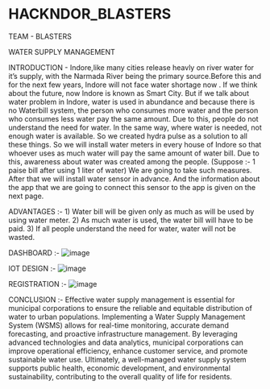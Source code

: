 # HACKNDOR_BLASTERS

TEAM - BLASTERS 

WATER SUPPLY MANAGEMENT

INTRODUCTION - Indore,like many cities release heavly on river water for it’s supply, with the Narmada River being the primary source.Before this and for the next few years, Indore will not face water shortage now . If we think about the future, now Indore is known as Smart City. But if we talk about water problem in Indore, water is used in abundance and because there is no Waterbill system, the person who consumes more water and the person who consumes less water pay the same amount. Due to this, people do not understand the need for water. In the same way, where water is needed, not enough water is available. So we created hydra pulse as a solution to all these things.
So we will install water meters in every house of Indore so that whoever uses as much water will pay the same amount of water bill. Due to this, awareness about water was created among the people. (Suppose :- 1 paise bill after using 1 liter of water) We are going to take such measures. After that we will install water sensor in advance. And the information about the app that we are going to connect this sensor to the app is given on the next page.


ADVANTAGES :- 1) Water bill will be given only as much as will be used by using water meter.
2) As much water is used, the water bill will have to be paid.
3) If all people understand the need for water, water will not be wasted.

DASHBOARD :- ![image](https://github.com/user-attachments/assets/47312465-1f5f-444c-9104-0cddd11824c5)

IOT DESIGN :- ![image](https://github.com/user-attachments/assets/8e3f1e76-7823-4b13-84b8-1704479e2efc)

REGISTRATION :- ![image](https://github.com/user-attachments/assets/fe2dba9e-d064-497a-b36f-cd4caa59018a)

CONCLUSION :- Effective water supply management is essential for municipal corporations to ensure the reliable and equitable distribution of water to urban populations. Implementing a Water Supply Management System (WSMS) allows for real-time monitoring, accurate demand forecasting, and proactive infrastructure management. By leveraging advanced technologies and data analytics, municipal corporations can improve operational efficiency, enhance customer service, and promote sustainable water use. Ultimately, a well-managed water supply system supports public health, economic development, and environmental sustainability, contributing to the overall quality of life for residents.





